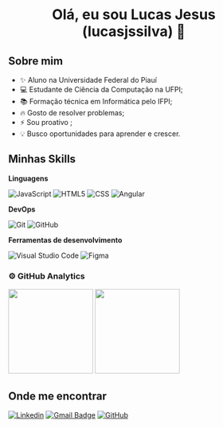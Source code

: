 <h1 align="center">
   Olá, eu sou Lucas Jesus (lucasjssilva) 👋
</h1>

## Sobre mim

- ✨ Aluno na Universidade Federal do Piauí
- 💻 Estudante de Ciência da Computação na UFPI;
- 📚 Formação técnica em Informática pelo IFPI;
- 🔥 Gosto de resolver problemas;
- ⚡ Sou proativo ;
- 💡 Busco oportunidades para aprender e crescer.

## Minhas Skills

**Linguagens**

![JavaScript](https://img.shields.io/badge/-JavaScript-333333?style=flat&logo=javascript)
![HTML5](https://img.shields.io/badge/-HTML5-333333?style=flat&logo=HTML5)
![CSS](https://img.shields.io/badge/-CSS-333333?style=flat&logo=CSS3&logoColor=1572B6)
![Angular](https://img.shields.io/badge/-Angular-333333?style=flat&logo=angular)

**DevOps**

![Git](https://img.shields.io/badge/-Git-333333?style=flat&logo=git)
![GitHub](https://img.shields.io/badge/-GitHub-333333?style=flat&logo=github)

**Ferramentas de desenvolvimento**

![Visual Studio Code](https://img.shields.io/badge/-Visual%20Studio%20Code-333333?style=flat&logo=visual-studio-code&logoColor=007ACC)
![Figma](https://img.shields.io/badge/-Figma-333333?style=flat&logo=figma&logoColor=007ACC)

### ⚙️ GitHub Analytics

<div>
  <img height="170px" src="https://github-readme-stats.vercel.app/api?username=lucasjssilva&show_icons=true&theme=monokai&cache_seconds=10"/>
  <img height="170px" src="https://github-readme-stats.vercel.app/api/top-langs/?username=lucasjssilva&theme=monokai&layout=compact"/>
</div>

## Onde me encontrar

[![Linkedin](https://img.shields.io/badge/--blue?style=flat-square&logo=Linkedin&logoColor=white&link=www.linkedin.com/in/lucas-santos-b12157236)](www.linkedin.com/in/lucas-santos-b12157236)
[![Gmail Badge](https://img.shields.io/badge/-luquinhajssilva@ufpi.edu.br-006bed?style=flat-square&logo=Gmail&logoColor=white&link=mailto:luquinhajssilva@ufpi.edu.br)](mailto:luquinhajssilva@ufpi.edu.brL)
[![GitHub](https://img.shields.io/github/followers/lucasjssilva?label=follow&style=social)](https://github.com/LucasjsSilva)
